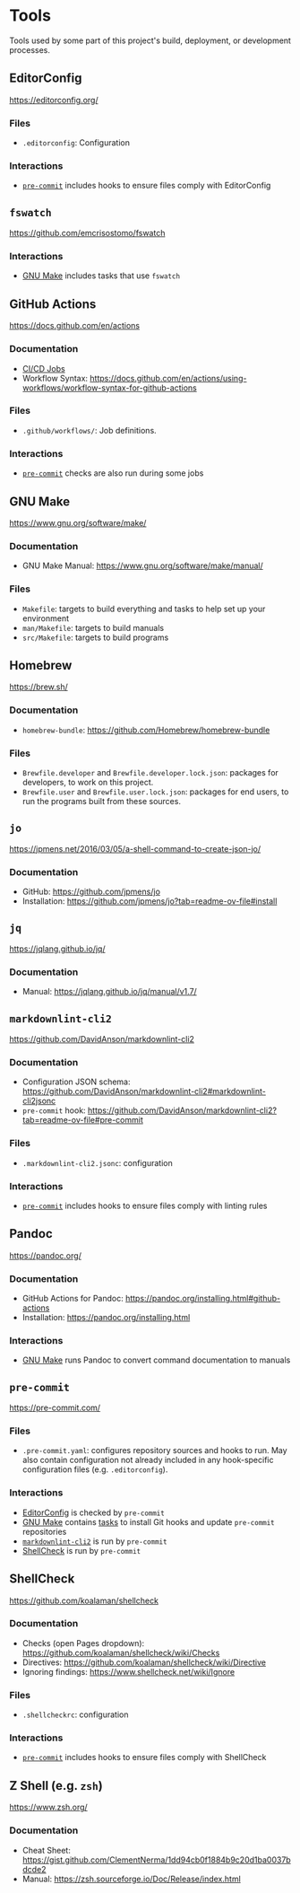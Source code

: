 # Tools

Tools used by some part of this project's build, deployment, or development processes.

## EditorConfig

<https://editorconfig.org/>

### Files

- `.editorconfig`: Configuration

### Interactions

- [`pre-commit`](#pre-commit) includes hooks to ensure files comply with EditorConfig

## `fswatch`

<https://github.com/emcrisostomo/fswatch>

### Interactions

- [GNU Make](#gnu-make) includes tasks that use `fswatch`

## GitHub Actions

<https://docs.github.com/en/actions>

### Documentation

- [CI/CD Jobs](./cicd-jobs.md)
- Workflow Syntax:
  <https://docs.github.com/en/actions/using-workflows/workflow-syntax-for-github-actions>

### Files

- `.github/workflows/`: Job definitions.

### Interactions

- [`pre-commit`](#pre-commit) checks are also run during some jobs

## GNU Make

<https://www.gnu.org/software/make/>

### Documentation

- GNU Make Manual: <https://www.gnu.org/software/make/manual/>

### Files

- `Makefile`: targets to build everything and tasks to help set up your environment
- `man/Makefile`: targets to build manuals
- `src/Makefile`: targets to build programs

## Homebrew

<https://brew.sh/>

### Documentation

- `homebrew-bundle`: <https://github.com/Homebrew/homebrew-bundle>

### Files

- `Brewfile.developer` and `Brewfile.developer.lock.json`: packages for developers, to work on this
  project.
- `Brewfile.user` and `Brewfile.user.lock.json`: packages for end users, to run the programs built
  from these sources.

## `jo`

<https://jpmens.net/2016/03/05/a-shell-command-to-create-json-jo/>

### Documentation

- GitHub: <https://github.com/jpmens/jo>
- Installation: <https://github.com/jpmens/jo?tab=readme-ov-file#install>

## `jq`

<https://jqlang.github.io/jq/>

### Documentation

- Manual: <https://jqlang.github.io/jq/manual/v1.7/>

## `markdownlint-cli2`

<https://github.com/DavidAnson/markdownlint-cli2>

### Documentation

- Configuration JSON schema:
  <https://github.com/DavidAnson/markdownlint-cli2#markdownlint-cli2jsonc>
- `pre-commit` hook: <https://github.com/DavidAnson/markdownlint-cli2?tab=readme-ov-file#pre-commit>

### Files

- `.markdownlint-cli2.jsonc`: configuration

### Interactions

- [`pre-commit`](#pre-commit) includes hooks to ensure files comply with linting rules

## Pandoc

<https://pandoc.org/>

### Documentation

- GitHub Actions for Pandoc: <https://pandoc.org/installing.html#github-actions>
- Installation: <https://pandoc.org/installing.html>

### Interactions

- [GNU Make](#gnu-make) runs Pandoc to convert command documentation to manuals

## `pre-commit`

<https://pre-commit.com/>

### Files

- `.pre-commit.yaml`: configures repository sources and hooks to run.  May also contain
  configuration not already included in any hook-specific configuration files (e.g.
  `.editorconfig`).

### Interactions

- [EditorConfig](#editorconfig) is checked by `pre-commit`
- [GNU Make](#gnu-make) contains [tasks](./task-automation.md#pre-commit-tasks) to install Git hooks
  and update `pre-commit` repositories
- [`markdownlint-cli2`](#markdownlint-cli2) is run by `pre-commit`
- [ShellCheck](#shellcheck) is run by `pre-commit`

## ShellCheck

<https://github.com/koalaman/shellcheck>

### Documentation

- Checks (open Pages dropdown): <https://github.com/koalaman/shellcheck/wiki/Checks>
- Directives: <https://github.com/koalaman/shellcheck/wiki/Directive>
- Ignoring findings: <https://www.shellcheck.net/wiki/Ignore>

### Files

- `.shellcheckrc`: configuration

### Interactions

- [`pre-commit`](#pre-commit) includes hooks to ensure files comply with ShellCheck

## Z Shell (e.g. `zsh`)

<https://www.zsh.org/>

### Documentation

- Cheat Sheet: <https://gist.github.com/ClementNerma/1dd94cb0f1884b9c20d1ba0037bdcde2>
- Manual: <https://zsh.sourceforge.io/Doc/Release/index.html>
